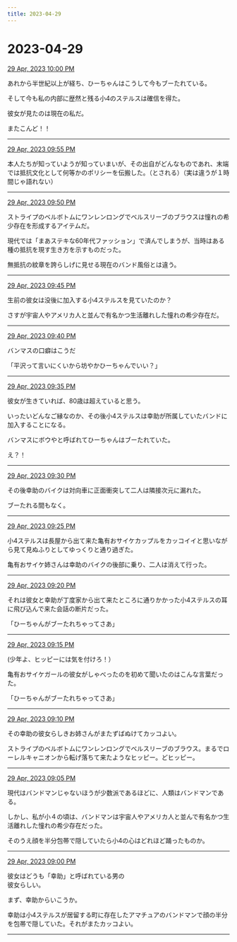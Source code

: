 ```yaml
---
title: 2023-04-29
---
```

# 2023-04-29

[29 Apr, 2023 10:00 PM](https://twitter.com/hirasawa/status/1652296679859662853#m)

あれから半世紀以上が経ち、ひーちゃんはこうして今もブーたれている。  
  
そして今も私の内部に歴然と残る小4のステルスは確信を得た。  
  
彼女が見たのは現在の私だ。  
  
またこんど！！

---

[29 Apr, 2023 09:55 PM](https://twitter.com/hirasawa/status/1652295417143640064#m)

本人たちが知っていようが知っていまいが、その出自がどんなものであれ、末端では抵抗文化として何等かのポリシーを伝搬した。（とされる）（実は違うが１時間じゃ語れない）

---

[29 Apr, 2023 09:50 PM](https://twitter.com/hirasawa/status/1652294158751776768#m)

ストライプのベルボトムにワンレンロングでベルスリーブのブラウスは憧れの希少存在を形成するアイテムだ。  
  
現代では「まあステキな60年代ファッション」で済んでしまうが、当時はある種の抵抗を現す生き方を示すものだった。  
  
無抵抗の紋章を誇らしげに見せる現在のバンド風俗とは違う。

---

[29 Apr, 2023 09:45 PM](https://twitter.com/hirasawa/status/1652292900737384448#m)

生前の彼女は没後に加入する小4ステルスを見ていたのか？  
  
さすが宇宙人やアメリカ人と並んで有名かつ生活離れした憧れの希少存在だ。

---

[29 Apr, 2023 09:40 PM](https://twitter.com/hirasawa/status/1652291642328752129#m)

バンマスの口癖はこうだ  
  
「平沢って言いにくいから坊やかひーちゃんでいい？」

---

[29 Apr, 2023 09:35 PM](https://twitter.com/hirasawa/status/1652290384481976320#m)

彼女が生きていれば、80歳は超えていると思う。  
  
いったいどんなご縁なのか、その後小4ステルスは幸助が所属していたバンドに加入することになる。  
  
バンマスにボウやと呼ばれてひーちゃんはブーたれていた。  
  
え？！

---

[29 Apr, 2023 09:30 PM](https://twitter.com/hirasawa/status/1652289127990149121#m)

その後幸助のバイクは対向車に正面衝突して二人は隣接次元に漏れた。  
  
ブーたれる間もなく。

---

[29 Apr, 2023 09:25 PM](https://twitter.com/hirasawa/status/1652287867434205185#m)

小4ステルスは長屋から出て来た亀有おサイケカップルをカッコイイと思いながら見て見ぬふりとしてゆっくりと通り過ぎた。  
  
亀有おサイケ姉さんは幸助のバイクの後部に乗り、二人は消えて行った。

---

[29 Apr, 2023 09:20 PM](https://twitter.com/hirasawa/status/1652286609130393600#m)

それは彼女と幸助が丁度家から出て来たところに通りかかった小4ステルスの耳に飛び込んで来た会話の断片だった。  
  
「ひーちゃんがブーたれちゃってさあ」

---

[29 Apr, 2023 09:15 PM](https://twitter.com/hirasawa/status/1652285350658846720#m)

(少年よ、ヒッピーには気を付けろ！）  
  
亀有おサイケガールの彼女がしゃべったのを初めて聞いたのはこんな言葉だった。  
  
「ひーちゃんがブーたれちゃってさあ」

---

[29 Apr, 2023 09:10 PM](https://twitter.com/hirasawa/status/1652284092447088641#m)

その幸助の彼女らしきお姉さんがまたずばぬけてカッコよい。  
  
ストライプのベルボトムにワンレンロングでベルスリーブのブラウス。まるでローレルキャニオンから転げ落ちて来たようなヒッピー。どヒッピー。

---

[29 Apr, 2023 09:05 PM](https://twitter.com/hirasawa/status/1652282834428776448#m)

現代はバンドマンじゃないほうが少数派であるほどに、人類はバンドマンである。  
  
しかし、私が小４の頃は、バンドマンは宇宙人やアメリカ人と並んで有名かつ生活離れした憧れの希少存在だった。  
  
そのうえ顔を半分包帯で隠していたら小4の心はどれほど踊ったものか。

---

[29 Apr, 2023 09:00 PM](https://twitter.com/hirasawa/status/1652281575646588929#m)

彼女はどうも「幸助」と呼ばれている男の  
彼女らしい。  
  
まず、幸助からいこうか。  
  
幸助は小4ステルスが居留する町に存在したアマチュアのバンドマンで顔の半分を包帯で隠していた。それがまたカッコよい。

---

